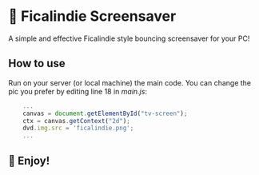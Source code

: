# 🌵 Ficalindie Screensaver
A simple and effective Ficalindie style bouncing screensaver for your PC!

## How to use
Run on your server (or local machine) the main code. 
You can change the pic you prefer by editing line 18 in _main.js_:

```javascript
    ...
    canvas = document.getElementById("tv-screen");
    ctx = canvas.getContext("2d");
    dvd.img.src = 'ficalindie.png';
    ...
```
## 🤖 Enjoy!


